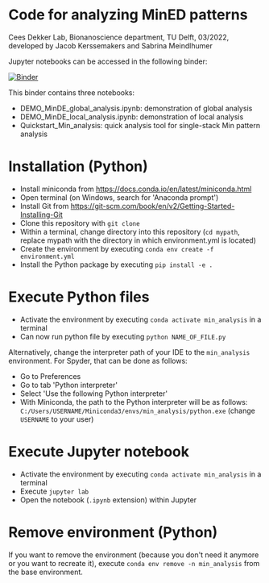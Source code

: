 # Code for analyzing MinED patterns

Cees Dekker Lab, Bionanoscience department, TU Delft, 03/2022, developed by Jacob Kerssemakers and Sabrina Meindlhumer


Jupyter notebooks can be accessed in the following binder:

[![Binder](https://mybinder.org/badge_logo.svg)](https://mybinder.org/v2/gh/M-Sabrina/MinDE_analysis_2022/HEAD)

This binder contains three notebooks:
- DEMO_MinDE_global_analysis.ipynb: demonstration of global analysis
- DEMO_MinDE_local_analysis.ipynb: demonstration of local analysis
- Quickstart_Min_analysis: quick analysis tool for single-stack Min pattern analysis

# Installation (Python)

- Install miniconda from https://docs.conda.io/en/latest/miniconda.html 
- Open terminal (on Windows, search for 'Anaconda prompt')
- Install Git from https://git-scm.com/book/en/v2/Getting-Started-Installing-Git
- Clone this repository with `git clone`
- Within a terminal, change directory into this repository (`cd mypath`, replace mypath with the directory in which environment.yml is located)
- Create the environment by executing `conda env create -f environment.yml`
- Install the Python package by executing `pip install -e .`

# Execute Python files

- Activate the environment by executing `conda activate min_analysis` in a terminal
- Can now run python file by executing `python NAME_OF_FILE.py`

Alternatively, change the interpreter path of your IDE to the `min_analysis` environment.
For Spyder, that can be done as follows:
- Go to Preferences
- Go to tab 'Python interpreter'
- Select 'Use the following Python interpreter'
- With Miniconda, the path to the Python interpreter will be as follows: `C:/Users/USERNAME/Miniconda3/envs/min_analysis/python.exe` (change `USERNAME` to your user)

# Execute Jupyter notebook

- Activate the environment by executing `conda activate min_analysis` in a terminal
- Execute `jupyter lab`
- Open the notebook (`.ipynb` extension) within Jupyter

# Remove environment (Python)

If you want to remove the environment (because you don't need it anymore or you want to recreate it), execute `conda env remove -n min_analysis` from the base environment.

